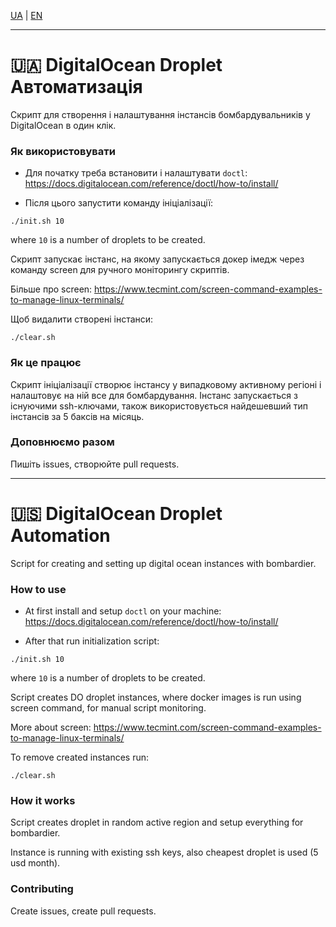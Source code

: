 [UA](#-digitalocean-droplet-автоматизація) | [EN](#-digitalocean-droplet-automation)

---

# 🇺🇦 DigitalOcean Droplet Автоматизація

Скрипт для створення і налаштування інстансів бомбардувальників у DigitalOcean в один клік.

### Як використовувати

- Для початку треба встановити і налаштувати `doctl`: https://docs.digitalocean.com/reference/doctl/how-to/install/

- Після цього запустити команду ініціалізації:

```shell
./init.sh 10
```

where `10` is a number of droplets to be created.

Скрипт запускає інстанс, на якому запускається докер імедж через команду screen для ручного моніторингу скриптів.

Більше про screen: https://www.tecmint.com/screen-command-examples-to-manage-linux-terminals/

Щоб видалити створені інстанси:

```shell
./clear.sh
```

### Як це працює

Скрипт ініціалізації створює інстансу у випадковому активному регіоні і налаштовує на ній все для бомбардування. Інстанс запускається з існуючими ssh-ключами, також використовується найдешевший тип інстансів за 5 баксів на місяць.

### Доповнюємо разом

Пишіть issues, створюйте pull requests.

---

# 🇺🇸 DigitalOcean Droplet Automation

Script for creating and setting up digital ocean instances with bombardier.

### How to use

- At first install and setup `doctl` on your machine: https://docs.digitalocean.com/reference/doctl/how-to/install/


- After that run initialization script:

```shell
./init.sh 10
```

where `10` is a number of droplets to be created.

Script creates DO droplet instances, where docker images is run using screen command, for manual script monitoring.

More about screen: https://www.tecmint.com/screen-command-examples-to-manage-linux-terminals/

To remove created instances run:

```shell
./clear.sh
```

### How it works

Script creates droplet in random active region and setup everything for bombardier.

Instance is running with existing ssh keys, also cheapest droplet is used (5 usd month).

### Contributing

Create issues, create pull requests.

